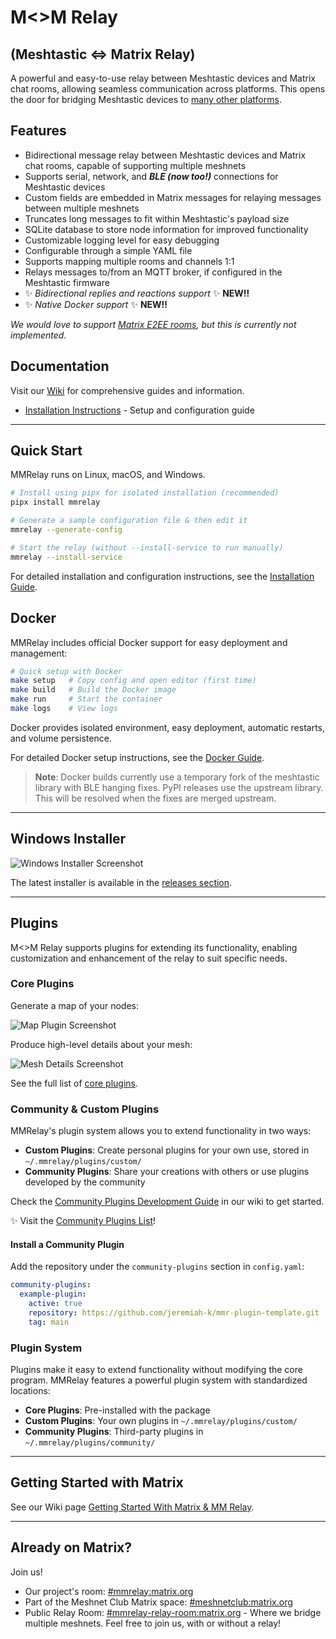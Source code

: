 # M<>M Relay

## (Meshtastic <=> Matrix Relay)

A powerful and easy-to-use relay between Meshtastic devices and Matrix chat rooms, allowing seamless communication across platforms. This opens the door for bridging Meshtastic devices to [many other platforms](https://matrix.org/bridges/).

## Features

- Bidirectional message relay between Meshtastic devices and Matrix chat rooms, capable of supporting multiple meshnets
- Supports serial, network, and **_BLE (now too!)_** connections for Meshtastic devices
- Custom fields are embedded in Matrix messages for relaying messages between multiple meshnets
- Truncates long messages to fit within Meshtastic's payload size
- SQLite database to store node information for improved functionality
- Customizable logging level for easy debugging
- Configurable through a simple YAML file
- Supports mapping multiple rooms and channels 1:1
- Relays messages to/from an MQTT broker, if configured in the Meshtastic firmware
- ✨️ _Bidirectional replies and reactions support_ ✨️ **NEW!!**
- ✨️ _Native Docker support_ ✨️ **NEW!!**

_We would love to support [Matrix E2EE rooms](https://github.com/jeremiah-k/meshtastic-matrix-relay/issues/33), but this is currently not implemented._

## Documentation

Visit our [Wiki](https://github.com/jeremiah-k/meshtastic-matrix-relay/wiki) for comprehensive guides and information.

- [Installation Instructions](docs/INSTRUCTIONS.md) - Setup and configuration guide

---

## Quick Start

MMRelay runs on Linux, macOS, and Windows.

```bash
# Install using pipx for isolated installation (recommended)
pipx install mmrelay

# Generate a sample configuration file & then edit it
mmrelay --generate-config

# Start the relay (without --install-service to run manually)
mmrelay --install-service
```

For detailed installation and configuration instructions, see the [Installation Guide](docs/INSTRUCTIONS.md).

## Docker

MMRelay includes official Docker support for easy deployment and management:

```bash
# Quick setup with Docker
make setup   # Copy config and open editor (first time)
make build   # Build the Docker image
make run     # Start the container
make logs    # View logs
```

Docker provides isolated environment, easy deployment, automatic restarts, and volume persistence.

For detailed Docker setup instructions, see the [Docker Guide](docs/DOCKER.md).

> **Note**: Docker builds currently use a temporary fork of the meshtastic library with BLE hanging fixes. PyPI releases use the upstream library. This will be resolved when the fixes are merged upstream.

---

## Windows Installer

![Windows Installer Screenshot](https://user-images.githubusercontent.com/1770544/235249050-8c79107a-50cc-4803-b989-39e58100342d.png)

The latest installer is available in the [releases section](https://github.com/jeremiah-k/meshtastic-matrix-relay/releases).

---

## Plugins

M<>M Relay supports plugins for extending its functionality, enabling customization and enhancement of the relay to suit specific needs.

### Core Plugins

Generate a map of your nodes:

![Map Plugin Screenshot](https://user-images.githubusercontent.com/1770544/235247915-47750b4f-d505-4792-a458-54a5f24c1523.png)

Produce high-level details about your mesh:

![Mesh Details Screenshot](https://user-images.githubusercontent.com/1770544/235245873-1ddc773b-a4cd-4c67-b0a5-b55a29504b73.png)

See the full list of [core plugins](https://github.com/jeremiah-k/meshtastic-matrix-relay/wiki/Core-Plugins).

### Community & Custom Plugins

MMRelay's plugin system allows you to extend functionality in two ways:

- **Custom Plugins**: Create personal plugins for your own use, stored in `~/.mmrelay/plugins/custom/`
- **Community Plugins**: Share your creations with others or use plugins developed by the community

Check the [Community Plugins Development Guide](https://github.com/jeremiah-k/meshtastic-matrix-relay/wiki/Community-Plugin-Development-Guide) in our wiki to get started.

✨️ Visit the [Community Plugins List](https://github.com/jeremiah-k/meshtastic-matrix-relay/wiki/Community-Plugin-List)!

#### Install a Community Plugin

Add the repository under the `community-plugins` section in `config.yaml`:

```yaml
community-plugins:
  example-plugin:
    active: true
    repository: https://github.com/jeremiah-k/mmr-plugin-template.git
    tag: main
```

### Plugin System

Plugins make it easy to extend functionality without modifying the core program. MMRelay features a powerful plugin system with standardized locations:

- **Core Plugins**: Pre-installed with the package
- **Custom Plugins**: Your own plugins in `~/.mmrelay/plugins/custom/`
- **Community Plugins**: Third-party plugins in `~/.mmrelay/plugins/community/`

---

## Getting Started with Matrix

See our Wiki page [Getting Started With Matrix & MM Relay](https://github.com/jeremiah-k/meshtastic-matrix-relay/wiki/Getting-Started-With-Matrix-&-MM-Relay).

---

## Already on Matrix?

Join us!

- Our project's room: [#mmrelay:matrix.org](https://matrix.to/#/#mmrelay:matrix.org)
- Part of the Meshnet Club Matrix space: [#meshnetclub:matrix.org](https://matrix.to/#/#meshnetclub:matrix.org)
- Public Relay Room: [#mmrelay-relay-room:matrix.org](https://matrix.to/#/#mmrelay-relay-room:matrix.org) - Where we bridge multiple meshnets. Feel free to join us, with or without a relay!
